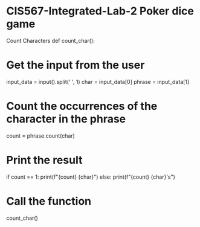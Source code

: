 # CIS567-Integrated-Lab-2 Poker dice game
Count Characters
def count_char():
  # Get the input from the user
  input_data = input().split(' ', 1)
  char = input_data[0]
  phrase = input_data[1]

  # Count the occurrences of the character in the phrase
  count = phrase.count(char)

  # Print the result
  if count == 1:
    print(f"{count} {char}")
  else:
    print(f"{count} {char}'s")

# Call the function
count_char()
